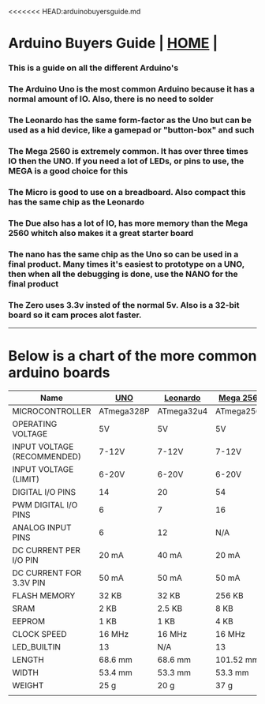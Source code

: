 <<<<<<< HEAD:arduinobuyersguide.md
# Arduino Buyers Guide  | [HOME](README.md) |


### This is a guide on all the different Arduino's

### The Arduino Uno is the most common Arduino because it has a normal amount of IO. Also, there is no need to solder

### The Leonardo has the same form-factor as the Uno but can be used as a hid device, like a gamepad or "button-box" and such

### The Mega 2560 is extremely common. It has over three times IO then the UNO. If you need a lot of LEDs, or pins to use, the MEGA is a good choice for this

### The Micro is good to use on a breadboard. Also compact this has the same chip as the Leonardo

### The Due also has a lot of IO, has more memory than the Mega 2560 whitch also makes it a great starter board

### The nano has the same chip as the Uno so can be used in a final product. Many times it's easiest to prototype on a UNO, then when all the debugging is done, use the NANO for the final product

### The Zero uses 3.3v insted of the normal 5v. Also is a 32-bit board so it cam proces alot faster. 
---

# Below is a chart of the more common arduino boards

| Name                        | [UNO](https://store.arduino.cc/products/arduino-uno-rev3)        | [Leonardo](https://store.arduino.cc/products/arduino-leonardo-with-headers)   | [Mega 2560](https://store.arduino.cc/products/arduino-mega-2560-rev3)  | [Micro](https://store.arduino.cc/products/arduino-micro)      | [Due](https://store.arduino.cc/products/arduino-due)         | [nano](https://store-usa.arduino.cc/products/arduino-nano?selectedStore=us)      | [Zero](https://store-usa.arduino.cc/products/arduino-zero?selectedStore=us)
| --------------------------- | ---------- | ---------- | ---------- | ---------- | ----------- | --------- | ----------- |
| MICROCONTROLLER             | ATmega328P | ATmega32u4 | ATmega2560 | ATmega32U4 | AT91SAM3X8E | ATmega328 | ATSAMD21G18 |
| OPERATING VOLTAGE           | 5V         | 5V         | 5V         | 5V         | 3.3V        | 5 V       | 3.3V        |
| INPUT VOLTAGE (RECOMMENDED) | 7-12V      | 7-12V      | 7-12V      | 7-12V      | 7-12V       | 7-12V     | N/A         |
| INPUT VOLTAGE (LIMIT)       | 6-20V      | 6-20V      | 6-20V      | N/A        | 6-16V       | 8         | N/A         |
| DIGITAL I/O PINS            | 14         | 20         | 54         | 20         | 54          | 22        | 20          |
| PWM DIGITAL I/O PINS        | 6          | 7          | 16         | 7          | N/A         | 6         | 10          |
| ANALOG INPUT PINS           | 6          | 12         | N/A        | 12         | 12          | N/A       | 6, 12-bit   |
| DC CURRENT PER I/O PIN      | 20 mA      | 40 mA      | 20 mA      | 20 mA      | 2 (DAC)     | 40 mA     | N/A         |
| DC CURRENT FOR 3.3V PIN     | 50 mA      | 50 mA      | 50 mA      | 50 mA      | 130 mA      | N/A       | 7 mA        |
| FLASH MEMORY                | 32 KB      | 32 KB      | 256 KB     | 32 KB      | 800 mA      | N/A       | 256 KB      |
| SRAM                        | 2 KB       | 2.5 KB     | 8 KB       | 2.5 KB     | 800 mA      | 32 KB     | 32 KB       |
| EEPROM                      | 1 KB       | 1 KB       | 4 KB       | 1 KB       | 512 KB      | 2 KB      | N/A         |
| CLOCK SPEED                 | 16 MHz     | 16 MHz     | 16 MHz     | 16 MHz     | 96 KB       | 16 MHz    | 48 MHz      |
| LED\_BUILTIN                | 13         | N/A        | 13         | 13         | 84 MHz      | 1 KB      | 13          |
| LENGTH                      | 68.6 mm    | 68.6 mm    | 101.52 mm  | 48 mm      | 101.52 mm   | 18 mm     | 68 mm       |
| WIDTH                       | 53.4 mm    | 53.3 mm    | 53.3 mm    | 18 mm      | 53.3 mm     | 45 mm     | 53 mm       |
| WEIGHT                      | 25 g       | 20 g       | 37 g       | 13 g       | 36 g        | 7 g       | 12 gr.      |
|                             |            |            |            |            |             |           |
